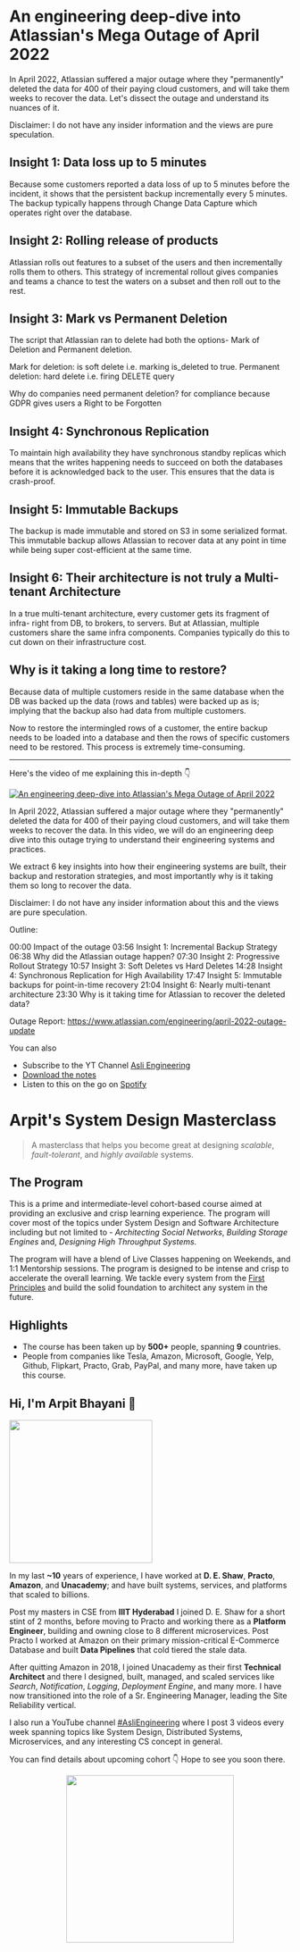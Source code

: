 An engineering deep-dive into Atlassian's Mega Outage of April 2022
===


In April 2022, Atlassian suffered a major outage where they "permanently" deleted the data for 400 of their paying cloud customers, and will take them weeks to recover the data. Let's dissect the outage and understand its nuances of it.

Disclaimer: I do not have any insider information and the views are pure speculation.

## Insight 1: Data loss up to 5 minutes

Because some customers reported a data loss of up to 5 minutes before the incident, it shows that the persistent backup incrementally every 5 minutes. The backup typically happens through Change Data Capture which operates right over the database.

## Insight 2: Rolling release of products

Atlassian rolls out features to a subset of the users and then incrementally rolls them to others. This strategy of incremental rollout gives companies and teams a chance to test the waters on a subset and then roll out to the rest.

## Insight 3: Mark vs Permanent Deletion

The script that Atlassian ran to delete had both the options- Mark of Deletion and Permanent deletion.

Mark for deletion: is soft delete i.e. marking is_deleted to true.
Permanent deletion: hard delete i.e. firing DELETE query

Why do companies need permanent deletion? for compliance because GDPR gives users a Right to be Forgotten

## Insight 4: Synchronous Replication

To maintain high availability they have synchronous standby replicas which means that the writes happening needs to succeed on both the databases before it is acknowledged back to the user. This ensures that the data is crash-proof.

## Insight 5: Immutable Backups

The backup is made immutable and stored on S3 in some serialized format. This immutable backup allows Atlassian to recover data at any point in time while being super cost-efficient at the same time.

## Insight 6: Their architecture is not truly a Multi-tenant Architecture

In a true multi-tenant architecture, every customer gets its fragment of infra- right from DB, to brokers, to servers. But at Atlassian, multiple customers share the same infra components. Companies typically do this to cut down on their infrastructure cost.

## Why is it taking a long time to restore?

Because data of multiple customers reside in the same database when the DB was backed up the data (rows and tables) were backed up as is; implying that the backup also had data from multiple customers.

Now to restore the intermingled rows of a customer, the entire backup needs to be loaded into a database and then the rows of specific customers need to be restored. This process is extremely time-consuming.
<hr />


<p>Here's the video of me explaining this in-depth 👇‍</p>

[![An engineering deep-dive into Atlassian's Mega Outage of April 2022](https://i.ytimg.com/vi/xa-hMF8gku0/mqdefault.jpg)](https://www.youtube.com/watch?v=xa-hMF8gku0)

In April 2022, Atlassian suffered a major outage where they "permanently" deleted the data for 400 of their paying cloud customers, and will take them weeks to recover the data. In this video, we will do an engineering deep dive into this outage trying to understand their engineering systems and practices.

We extract 6 key insights into how their engineering systems are built, their backup and restoration strategies, and most importantly why is it taking them so long to recover the data.

Disclaimer: I do not have any insider information about this and the views are pure speculation.

Outline:

00:00 Impact of the outage
03:56 Insight 1: Incremental Backup Strategy
06:38 Why did the Atlassian outage happen?
07:30 Insight 2: Progressive Rollout Strategy
10:57 Insight 3: Soft Deletes vs Hard Deletes
14:28 Insight 4: Synchronous Replication for High Availability
17:47 Insight 5: Immutable backups for point-in-time recovery
21:04 Insight 6: Nearly multi-tenant architecture
23:30 Why is it taking time for Atlassian to recover the deleted data?

Outage Report: https://www.atlassian.com/engineering/april-2022-outage-update

You can also
 - Subscribe to the YT Channel [Asli Engineering](https://youtube.com/c/ArpitBhayani)
 - [Download the notes](https://drive.google.com/file/d/1Bp4huBCx-wkG6kCQ5raSujdKID4RLU_y/view?usp=sharing)
 - Listen to this on the go on [Spotify](https://open.spotify.com/show/7qMoamm2iZQrsPVm6IQLoD)

# Arpit's System Design Masterclass

> A masterclass that helps you become great at designing _scalable_, _fault-tolerant_, and _highly available_ systems.

## The Program

This is a prime and intermediate-level cohort-based course aimed at providing an exclusive and crisp learning experience. The program will cover most of the topics under System Design and Software Architecture including but not limited to - _Architecting Social Networks_, _Building Storage Engines_ and, _Designing High Throughput Systems_.

The program will have a blend of Live Classes happening on Weekends, and 1:1 Mentorship sessions. The program is designed to be intense and crisp to accelerate the overall learning. We tackle every system from the [First Principles](https://en.wikipedia.org/wiki/First_principle) and build the solid foundation to architect any system in the future.


## Highlights

 - The course has been taken up by __500+__ people, spanning __9__ countries.
 - People from companies like Tesla, Amazon, Microsoft, Google, Yelp, Github, Flipkart, Practo, Grab, PayPal, and many more, have taken up this course.


## Hi, I'm Arpit Bhayani 👋

<img width="256px" src="https://arpitbhayani.me/static/img/arpit.jpg" />

In my last **~10** years of experience, I have worked at **D. E. Shaw**, **Practo**, **Amazon**, and **Unacademy**; and have built systems, services, and platforms that scaled to billions.

Post my masters in CSE from **IIIT Hyderabad** I joined D. E. Shaw for a short stint of 2 months, before moving to Practo and working there as a **Platform Engineer**, building and owning close to 8 different microservices. Post Practo I worked at Amazon on their primary mission-critical E-Commerce Database and built **Data Pipelines** that cold tiered the stale data.

After quitting Amazon in 2018, I joined Unacademy as their first **Technical Architect** and there I designed, built, managed, and scaled services like _Search_, _Notification_, _Logging_, _Deployment Engine_, and many more. I have now transitioned into the role of a Sr. Engineering Manager, leading the Site Reliability vertical.

I also run a YouTube channel [#AsliEngineering](https://www.youtube.com/c/ArpitBhayani) where I post 3 videos every week spanning topics like System Design, Distributed Systems, Microservices, and any interesting CS concept in general.

You can find details about upcoming cohort 👇‍ Hope to see you soon there.

<center>
<a target="_blank" href="https://arpitbhayani.me/masterclass">
<img src="https://user-images.githubusercontent.com/4745789/137859181-d4499cf4-ce65-4466-8b88-a078ece0f081.PNG" width="300px" />
</a>
</center>